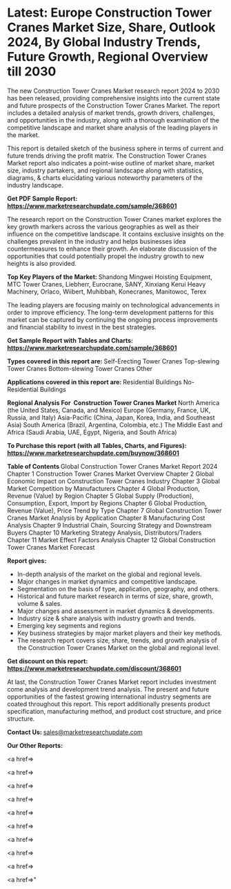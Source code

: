 # Latest: Europe Construction Tower Cranes Market Size, Share, Outlook 2024, By Global Industry Trends, Future Growth, Regional Overview till 2030

The new Construction Tower Cranes Market research report 2024 to 2030 has been released, providing comprehensive insights into the current state and future prospects of the Construction Tower Cranes Market. The report includes a detailed analysis of market trends, growth drivers, challenges, and opportunities in the industry, along with a thorough examination of the competitive landscape and market share analysis of the leading players in the market.

This report is detailed sketch of the business sphere in terms of current and future trends driving the profit matrix. The Construction Tower Cranes Market report also indicates a point-wise outline of market share, market size, industry partakers, and regional landscape along with statistics, diagrams, &amp; charts elucidating various noteworthy parameters of the industry landscape.

<strong><b>Get PDF Sample Report: <a href=https://www.marketresearchupdate.com/sample/368601>https://www.marketresearchupdate.com/sample/368601</a></b></strong>

The research report on the Construction Tower Cranes market explores the key growth markers across the various geographies as well as their influence on the competitive landscape. It contains exclusive insights on the challenges prevalent in the industry and helps businesses idea countermeasures to enhance their growth. An elaborate discussion of the opportunities that could potentially propel the industry growth to new heights is also provided.

<strong><b>Top Key Players of the Market:
</b></strong>Shandong Mingwei Hoisting Equipment, MTC Tower Cranes, Liebherr, Eurocrane, SANY, Xinxiang Kerui Heavy Machinery, Orlaco, Wiibert, Muhibbah, Konecranes, Manitowoc, Terex<strong><b>
</b></strong>

The leading players are focusing mainly on technological advancements in order to improve efficiency. The long-term development patterns for this market can be captured by continuing the ongoing process improvements and financial stability to invest in the best strategies.

<strong><b>Get Sample Report with Tables and Charts: <a href=https://www.marketresearchupdate.com/sample/368601>https://www.marketresearchupdate.com/sample/368601</a></b></strong>

<strong><b>Types covered in this report are:
</b></strong>Self-Erecting Tower Cranes
Top-slewing Tower Cranes
Bottom-slewing Tower Cranes
Other<strong><b>
</b></strong>

<strong><b>Applications covered in this report are:
</b></strong>Residential Buildings
No-Residential Buildings<strong><b>
</b></strong>

<strong><b>Regional Analysis For  Construction Tower Cranes Market</b></strong><strong><b>
</b></strong>North America (the United States, Canada, and Mexico)
Europe (Germany, France, UK, Russia, and Italy)
Asia-Pacific (China, Japan, Korea, India, and Southeast Asia)
South America (Brazil, Argentina, Colombia, etc.)
The Middle East and Africa (Saudi Arabia, UAE, Egypt, Nigeria, and South Africa)

<strong><b>To Purchase this report (with all Tables, Charts, and Figures): <a href=https://www.marketresearchupdate.com/buynow/368601>https://www.marketresearchupdate.com/buynow/368601</a></b></strong>

<strong><b>Table of Contents</b></strong><strong><b>
</b></strong>Global Construction Tower Cranes Market Report 2024
Chapter 1 Construction Tower Cranes Market Overview
Chapter 2 Global Economic Impact on Construction Tower Cranes Industry
Chapter 3 Global Market Competition by Manufacturers
Chapter 4 Global Production, Revenue (Value) by Region
Chapter 5 Global Supply (Production), Consumption, Export, Import by Regions
Chapter 6 Global Production, Revenue (Value), Price Trend by Type
Chapter 7 Global Construction Tower Cranes Market Analysis by Application
Chapter 8 Manufacturing Cost Analysis
Chapter 9 Industrial Chain, Sourcing Strategy and Downstream Buyers
Chapter 10 Marketing Strategy Analysis, Distributors/Traders
Chapter 11 Market Effect Factors Analysis
Chapter 12 Global Construction Tower Cranes Market Forecast

<strong><b>Report gives:</b></strong>

- In-depth analysis of the market on the global and regional levels.
- Major changes in market dynamics and competitive landscape.
- Segmentation on the basis of type, application, geography, and others.
- Historical and future market research in terms of size, share, growth, volume &amp; sales.
- Major changes and assessment in market dynamics &amp; developments.
- Industry size &amp; share analysis with industry growth and trends.
- Emerging key segments and regions
- Key business strategies by major market players and their key methods.
- The research report covers size, share, trends, and growth analysis of the Construction Tower Cranes Market on the global and regional level.

<strong><b>Get discount on this report: <a href=https://www.marketresearchupdate.com/discount/368601>https://www.marketresearchupdate.com/discount/368601</a></b></strong>

At last, the Construction Tower Cranes Market report includes investment come analysis and development trend analysis. The present and future opportunities of the fastest growing international industry segments are coated throughout this report. This report additionally presents product specification, manufacturing method, and product cost structure, and price structure.

<strong><b>Contact Us:
</b></strong>sales@marketresearchupdate.com

<strong>Our Other Reports:</strong>

<a href=></a>

<a href=></a>

<a href=></a>

<a href=></a>

<a href=></a>

<a href=></a>

<a href=></a>

<a href=></a>

<a href=></a>

<a href=></a>"
